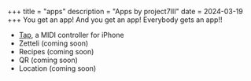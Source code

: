 +++
title = "apps"
description = "Apps by project7III"
date = 2024-03-19
+++
You get an app! And you get an app! Everybody gets an app!!

- [Tap](/tap), a MIDI controller for iPhone
- Zetteli (coming soon)
- Recipes (coming soon)
- QR (coming soon)
- Location (coming soon)